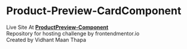 # Product-Preview-CardComponent <br>
Live Site At <a href ="https://vidhant007.github.io/Product-Preview-CardComponent/"><strong>ProductPreview-Component</strong></a> <br>
Repository for hosting challenge by frontendmentor.io<br>
Created by Vidhant Maan Thapa
